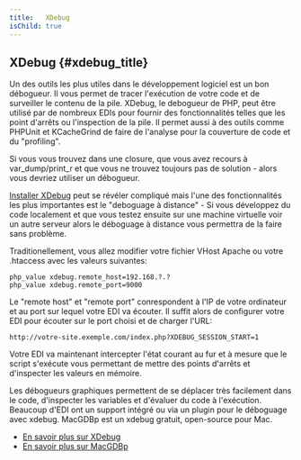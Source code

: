 ```yaml
---
title:   XDebug
isChild: true
---
```


## XDebug {#xdebug_title}

Un des outils les plus utiles dans le développement logiciel est un bon débogueur. Il vous permet de tracer l'exécution 
de votre code et de surveiller le contenu de la pile. XDebug, le debogueur de PHP, peut être utilisé par de nombreux 
EDIs pour fournir des fonctionnalités telles que les point d'arrêts ou l'inspection de la pile. Il permet aussi à des outils comme 
PHPUnit et KCacheGrind de faire de l'analyse pour la couverture de code et du "profiling".

Si vous vous trouvez dans une closure, que vous avez recours à var_dump/print_r et que vous ne trouvez toujours pas de 
solution - alors vous devriez utiliser un débogueur.

[Installer XDebug][xdebug-install] peut se révéler compliqué mais l'une des fonctionnalités les plus importantes est 
le "deboguage à distance" - Si vous développez du code localement et que vous testez ensuite sur une machine virtuelle 
voir un autre serveur alors le déboguage à distance vous permettra de la faire sans problème.

Traditionellement, vous allez modifier votre fichier VHost Apache ou votre .htaccess avec les valeurs suivantes:

    php_value xdebug.remote_host=192.168.?.?
    php_value xdebug.remote_port=9000

Le "remote host" et "remote port" conrespondent à l'IP de votre ordinateur et au port sur lequel votre EDI va écouter. 
Il suffit alors de configurer votre EDI pour écouter sur le port choisi et de charger l'URL:

    http://votre-site.exemple.com/index.php?XDEBUG_SESSION_START=1

Votre EDI va maintenant intercepter l'état courant au fur et à mesure que le script s'exécute vous permettant de mettre 
des points d'arrêts et d'inspecter les valeurs en mémoire.

Les débogueurs graphiques permettent de se déplacer très facilement dans le code, d'inspecter les variables et 
d'évaluer du code à l'exécution.
Beaucoup d'EDI ont un support intégré ou via un plugin pour le déboguage avec xdebug. MacGDBp est un xdebug gratuit, 
open-source pour Mac.

 * [En savoir plus sur XDebug][xdebug-docs]
 * [En savoir plus sur MacGDBp][macgdbp-install]

[xdebug-docs]: http://xdebug.org/docs/
[xdebug-install]: http://xdebug.org/docs/install
[macgdbp-install]: http://www.bluestatic.org/software/macgdbp/
